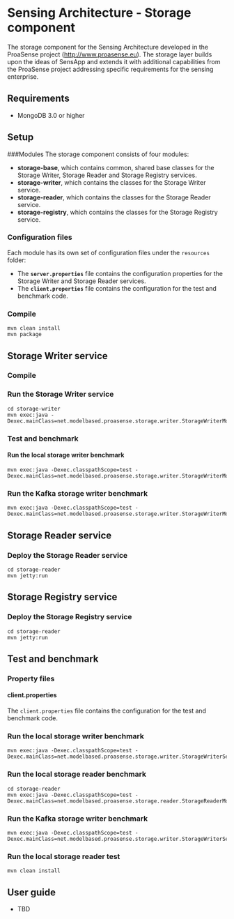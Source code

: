 # Sensing Architecture - Storage component
The storage component for the Sensing Architecture developed in the ProaSense project (http://www.proasense.eu). The storage layer builds upon the ideas of SensApp and extends it with additional capabilities from the ProaSense project addressing specific requirements for the sensing enterprise.

## Requirements
* MongoDB 3.0 or higher

## Setup

###Modules
The storage component consists of four modules:

* **storage-base**, which contains common, shared base classes for the Storage Writer, Storage Reader and Storage Registry services.
* **storage-writer**, which contains the classes for the Storage Writer service.
* **storage-reader**, which contains the classes for the Storage Reader service.
* **storage-registry**, which contains the classes for the Storage Registry service.

### Configuration files
Each module has its own set of configuration files under the `resources` folder:

* The **`server.properties`** file contains the configuration properties for the Storage Writer and Storage Reader services.
* The **`client.properties`** file contains the configuration for the test and benchmark code.

### Compile
```
mvn clean install
mvn package
```

## Storage Writer service

### Compile

### Run the Storage Writer service
```
cd storage-writer
mvn exec:java -Dexec.mainClass=net.modelbased.proasense.storage.writer.StorageWriterMongoService
```

### Test and benchmark

#### Run the local storage writer benchmark
```
mvn exec:java -Dexec.classpathScope=test -Dexec.mainClass=net.modelbased.proasense.storage.writer.StorageWriterMongoServiceLocalBenchmark
```

### Run the Kafka storage writer benchmark
```
mvn exec:java -Dexec.classpathScope=test -Dexec.mainClass=net.modelbased.proasense.storage.writer.StorageWriterMongoServiceKafkaBenchmark
```


## Storage Reader service

### Deploy the Storage Reader service
```
cd storage-reader
mvn jetty:run
```

## Storage Registry service

### Deploy the Storage Registry service
```
cd storage-reader
mvn jetty:run
```

## Test and benchmark

### Property files

#### client.properties
The `client.properties` file contains the configuration for the test and benchmark code.

### Run the local storage writer benchmark
```
mvn exec:java -Dexec.classpathScope=test -Dexec.mainClass=net.modelbased.proasense.storage.writer.StorageWriterServiceMongoLocalBenchmark
```

### Run the local storage reader benchmark
```
cd storage-reader
mvn exec:java -Dexec.classpathScope=test -Dexec.mainClass=net.modelbased.proasense.storage.reader.StorageReaderMongoServiceLocalBenchmark
```

### Run the Kafka storage writer benchmark
```
mvn exec:java -Dexec.classpathScope=test -Dexec.mainClass=net.modelbased.proasense.storage.writer.StorageWriterServiceMongoKafkaBenchmark
```

### Run the local storage reader test
```
mvn clean install
```

## User guide
* TBD
